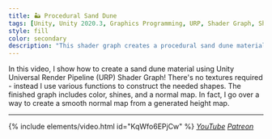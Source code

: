 ```yaml
---
title: 🏜️ Procedural Sand Dune
tags: [Unity, Unity 2020.3, Graphics Programming, URP, Shader Graph, Shader, Procedural Material, Video]
style: fill
color: secondary 
description: "This shader graph creates a procedural sand dune material with a custom normal map."
---
```


In this video, I show how to create a sand dune material using Unity Universal Render Pipeline (URP) Shader Graph! There's no textures required - instead I use various functions to construct the needed shapes. The finished graph includes color, shines, and a normal map. In fact, I go over a way to create a smooth normal map from a generated height map.

***

{% include elements/video.html id="KqWfo6EPjCw" %}
*[YouTube](https://youtu.be/KqWfo6EPjCw) [Patreon](https://www.patreon.com/posts/files-procedural-49470783)* 